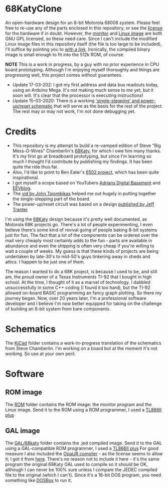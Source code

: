 # 68KatyClone
An open-hardware design for an 8-bit Motorola 68008 system.
Please feel free to re-use any of the parts enclosed in this repository, or see the [license](./LICENSE) for the hardware if in doubt.
However, the [monitor](Software/ROM/monitor.asm) and [Linux image](https://www.bigmessowires.com/68katy-files/uClinux-20040218.tar.gz) are both GNU GPL licensed, so these need care. Since I can't include the modified Linux image files in this repository itself (the file is too large to be included), I'll suffice by pointing you to [with a link](https://www.bigmessowires.com/68katy-files/uClinux-20040218.tar.gz). Ironically, the compiled binary image is small enough to fit into the 512k ROM, of course.  

**NOTE** This is a work in progress, by a guy with no prior experience in CPU board prototyping. Although I'm enjoying myself thoroughly and things are progressing well, this project comes without guarantees. 
* Update 17-03-202: I got my first address and data bus readouts today, using an Arduino Mega. It's not making much sense to me yet, but it soon will. It's clear that the processor is executing instructions!
* Update 15-03-2020: There is a working ['single-stepping' and power-up/reset schematic](KiCad/single-stepping.sch) that will serve as the basis for the rest of the project. The rest may or may not work, I'm not done debugging yet. 

# Credits
* This repository is my attempt to build a re-vamped edition of Steve "Big Mess-O-Wires" Chamberlin's [68Katy](https://www.bigmessowires.com/68-katy/), for which I owe him many thanks. It's my first go at breadboard prototyping, but since I'm learning so much I thought I'd contribute by publishing my findings. It has been quite the ride thus far. 
* Also, I'd like to point to Ben Eater's [6502 project](https://eater.net/6502), which has been quite inspirational. 
* I got myself a scope based on YouTubers [Adrians Digital Basement](https://www.youtube.com/channel/UCE5dIscvDxrb7CD5uiJJOiw) and [EEVblog](https://www.youtube.com/channel/UC2DjFE7Xf11URZqWBigcVOQ). 
* The [vid by John Tsiombikas](https://www.youtube.com/watch?v=rYkr1mFQ_50) helped me out hugely in putting together the single-stepping part of the board.  
* The power-up/reset circuit was based on a design [published by Jeff Tranter](https://github.com/jefftranter/68000/blob/master/TS2/v2.1/page1.sch)

I'm using the [68Katy](https://www.bigmessowires.com/68-katy/) design because it's pretty well documented, as Motorola 68K projects go. There's a lot of people experimenting, I even believe there's some kind of revival going of people baking 8-bit systems just for fun. The fact that a lot of the components can be ordered over the mail very cheaply most certainly adds to the fun - parts are available in abundance and even the shipping is often very cheap if you're willing to wait a couple of weeks. My guess is that these kinds of projects are being undertaken by late-30's to mid-50's guys tinkering away in sheds and attics. I happen to be just one of them. 

The reason I wanted to do a 68K project, is because I used to be, and still am, the proud owner of a Texas Instruments TI-92 that I bought in high school. At the time, I thought of it as a marvel of technology. I dabbled unsuccessfully in some C++ coding (I found it too hard), but the TI-92 allowed on-board BASIC programming an fancy graph plotting. So there my journey began. Now, over 20 years later, I'm a professional software developer and I believe I'm now better equipped for taking on the challenge of building an 8-bit system from bare components.

# Schematics
The [KiCad](KiCad) folder contains a work-in-progress translation of the schematics from Steve Chamberlin. I'm working on a board but at the moment it's not working. So use at your own peril.

# Software
## ROM image
The [ROM](Software/ROM) folder contains the ROM image: the monitor program and the Linux image. Send it to the ROM using a ROM programmer, I used a [TL866II plus](https://www.aliexpress.com/item/32963724045.html)

## GAL image
The [GAL/68katy](Software/GAL/68katy) folder contains the .jed compiled image. Send it to the GAL using a GAL-compatible ROM programmer, I used a [TL866II plus](https://www.aliexpress.com/item/32963724045.html)
For good measure I also included the [OpalJR compiler](Software/GAL/opaljr21) - as the license seems to allow it; I got it from [here](http://www.brouhaha.com/~eric/retrocomputing/mmi/palasm/opaljr21.zip). There's no reason not to include it here - it's the same program the original 68Katy GAL used to compile so it *should* be OK, although I can never be 100% sure unless I compare the JEDEC compiled file to the original (which I can't). Since it's a 16-bit DOS program, you need something like [DOSBox](https://www.dosbox.com/download.php?main=1) to run it.